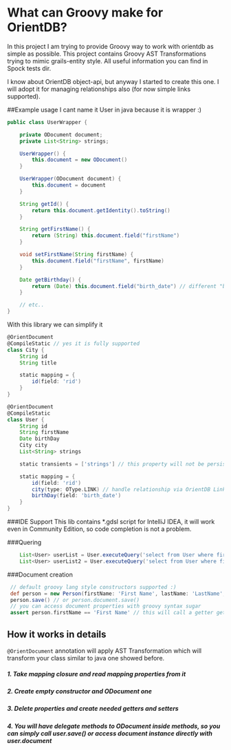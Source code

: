 # What can Groovy make for OrientDB?

In this project I am trying to provide Groovy way to work with orientdb as simple as possible.
This project contains Groovy AST Transformations trying to mimic grails-entity style.
All useful information you can find in Spock tests dir.

I know about OrientDB object-api, but anyway I started to create this one.
I will adopt it for managing relationships also (for now simple links supported).

##Example usage
I cant name it User in java because it is wrapper :)

```java
public class UserWrapper {

    private ODocument document;
    private List<String> strings;

    UserWrapper() {
        this.document = new ODocument()
    }

    UserWrapper(ODocument document) {
        this.document = document
    }

    String getId() {
        return this.document.getIdentity().toString()
    }

    String getFirstName() {
        return (String) this.document.field("firstName")
    }

    void setFirstName(String firstName) {
        this.document.field("firstName", firstName)
    }

    Date getBirthday() {
        return (Date) this.document.field("birth_date") // different "birth_date" field name
    }

    // etc..
}
```
With this library we can simplify it

```groovy
@OrientDocument
@CompileStatic // yes it is fully supported
class City {
    String id
    String title

    static mapping = {
        id(field: 'rid')
    }
}

@OrientDocument
@CompileStatic
class User {
    String id
    String firstName
    Date birthDay
    City city
    List<String> strings

    static transients = ['strings'] // this property will not be persisted into database

    static mapping = {
        id(field: 'rid')
        city(type: OType.LINK) // handle relationship via OrientDB Link
        birthDay(field: 'birth_date')
    }
}
```
###IDE Support
This lib contains *.gdsl script for IntelliJ IDEA, it will work even in Community Edition, so code completion is not a problem.

###Quering
```groovy
    List<User> userList = User.executeQuery('select from User where firstName=?', 'Bart')
    List<User> userList2 = User.executeQuery('select from User where firstName=:a and lastName=:b', [a: 'Bart', b: 'Simpson'])
```
###Document creation

```groovy
 // default groovy lang style constructors supported :)
 def person = new Person(firstName: 'First Name', lastName: 'LastName', birthDay: new Date())
 person.save() // or person.document.save()
 // you can access document properties with groovy syntax sugar
 assert person.firstName == 'First Name' // this will call a getter getFirstName()
```

## How it works in details
``` @OrientDocument ``` annotation will apply AST Transformation which will transform your class similar to java one showed before.
##### 1. Take mapping closure and read mapping properties from it
##### 2. Create empty constructor and ODocument one
##### 3. Delete properties and create needed getters and setters
##### 4. You will have delegate methods to ODocument inside methods, so you can simply call user.save() or access document instance directly with user.document